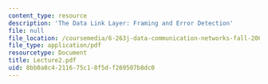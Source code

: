 ```yaml
---
content_type: resource
description: 'The Data Link Layer: Framing and Error Detection'
file: null
file_location: /coursemedia/6-263j-data-communication-networks-fall-2002/8bb0a8c4211675c18f5df269507b8dc0_Lecture2.pdf
file_type: application/pdf
resourcetype: Document
title: Lecture2.pdf
uid: 8bb0a8c4-2116-75c1-8f5d-f269507b8dc0
---
```

